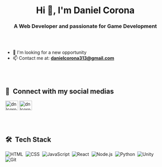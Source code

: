 <h1 align="center">Hi 👋, I'm Daniel Corona</h1>
<h3 align="center">A Web Developer and passionate for Game Development</h3>

<br><br>

- 🔭 I'm looking for a new opportunity
- 📫 Contact me at: **danielcorona313@gmail.com**
<!-- - 👨‍💻 All of my projects are available at [danielcorona.com.br](https://danielcorona.com.br) -->

<br><br>

## 📸 &nbsp;Connect with my social medias
<p align="left">
<a href="https://instagram.com/dnlcorona" target="blank"><img align="center" src="https://raw.githubusercontent.com/rahuldkjain/github-profile-readme-generator/master/src/images/icons/Social/instagram.svg" alt="dnlcorona" height="30" width="40" /></a>
<a href="https://linkedin.com/in/dnlcorona" target="blank"><img align="center" src="https://raw.githubusercontent.com/rahuldkjain/github-profile-readme-generator/master/src/images/icons/Social/linked-in-alt.svg" alt="dnlcorona" height="30" width="40" /></a>
</p>

<br><br>

## 🛠 &nbsp;Tech Stack
![HTML](https://img.shields.io/badge/-HTML-05122A?style=flat&logo=HTML5)&nbsp;
![CSS](https://img.shields.io/badge/-CSS-05122A?style=flat&logo=CSS3&logoColor=1572B6)&nbsp;
![JavaScript](https://img.shields.io/badge/-JavaScript-05122A?style=flat&logo=javascript)&nbsp;
![React](https://img.shields.io/badge/-React-05122A?style=flat&logo=react)&nbsp;
![Node.js](https://img.shields.io/badge/-Node.js-05122A?style=flat&logo=node.js)&nbsp;
![Python](https://img.shields.io/badge/-Python-05122A?style=flat&logo=python)&nbsp;
![Unity](https://img.shields.io/badge/-Unity-05122A?style=flat&logo=unity)&nbsp;
![Git](https://img.shields.io/badge/-Git-05122A?style=flat&logo=git)&nbsp;

